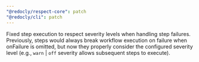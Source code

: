 ```yaml
---
"@redocly/respect-core": patch
"@redocly/cli": patch
---
```


Fixed step execution to respect severity levels when handling step failures. Previously, steps would always break workflow execution on failure when onFailure is omitted, but now they properly consider the configured severity level (e.g., `warn` | `off` severity allows subsequent steps to execute).
